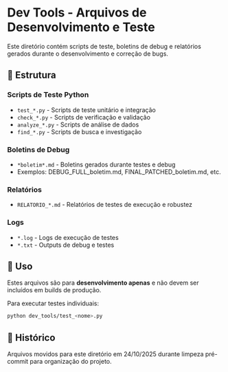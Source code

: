 # Dev Tools - Arquivos de Desenvolvimento e Teste

Este diretório contém scripts de teste, boletins de debug e relatórios gerados durante o desenvolvimento e correção de bugs.

## 📂 Estrutura

### Scripts de Teste Python
- `test_*.py` - Scripts de teste unitário e integração
- `check_*.py` - Scripts de verificação e validação
- `analyze_*.py` - Scripts de análise de dados
- `find_*.py` - Scripts de busca e investigação

### Boletins de Debug
- `*boletim*.md` - Boletins gerados durante testes e debug
- Exemplos: DEBUG_FULL_boletim.md, FINAL_PATCHED_boletim.md, etc.

### Relatórios
- `RELATORIO_*.md` - Relatórios de testes de execução e robustez

### Logs
- `*.log` - Logs de execução de testes
- `*.txt` - Outputs de debug e testes

## 🔧 Uso

Estes arquivos são para **desenvolvimento apenas** e não devem ser incluídos em builds de produção.

Para executar testes individuais:
```bash
python dev_tools/test_<nome>.py
```

## 📝 Histórico

Arquivos movidos para este diretório em 24/10/2025 durante limpeza pré-commit para organização do projeto.
